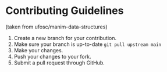 # Contributing Guidelines
(taken from ufosc/manim-data-structures)
1. Create a new branch for your contribution.
2. Make sure your branch is up-to-date `git pull upstream main`
3. Make your changes.
5. Push your changes to your fork.
6. Submit a pull request through GitHub.
